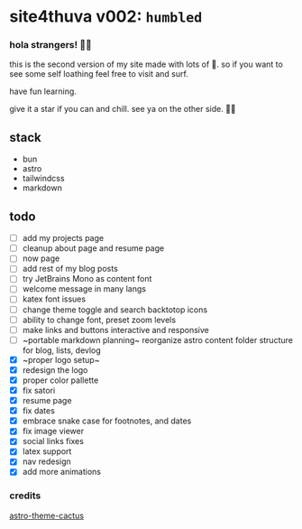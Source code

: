 # site4thuva v002: `humbled`

### hola strangers! 👋🏽

this is the second version of my site made with lots of 🖤. so if you want to see some self loathing feel free to visit and surf.

have fun learning.

give it a star if you can and chill.
see ya on the other side. ✌🏽

## stack

- bun
- astro
- tailwindcss
- markdown

## todo

- [ ] add my projects page
- [ ] cleanup about page and resume page
- [ ] now page
- [ ] add rest of my blog posts
- [ ] try JetBrains Mono as content font
- [ ] welcome message in many langs
- [ ] katex font issues
- [ ] change theme toggle and search backtotop icons
- [ ] ability to change font, preset zoom levels
- [ ] make links and buttons interactive and responsive
- [ ] ~portable markdown planning~ reorganize astro content folder structure for blog, lists, devlog
- [x] ~proper logo setup~
- [x] redesign the logo
- [x] proper color pallette
- [x] fix satori
- [x] resume page
- [x] fix dates
- [x] embrace snake case for footnotes, and dates
- [x] fix image viewer
- [x] social links fixes
- [x] latex support
- [x] nav redesign
- [x] add more animations

### credits

[astro-theme-cactus](https://github.com/chrismwilliams/astro-theme-cactus)
